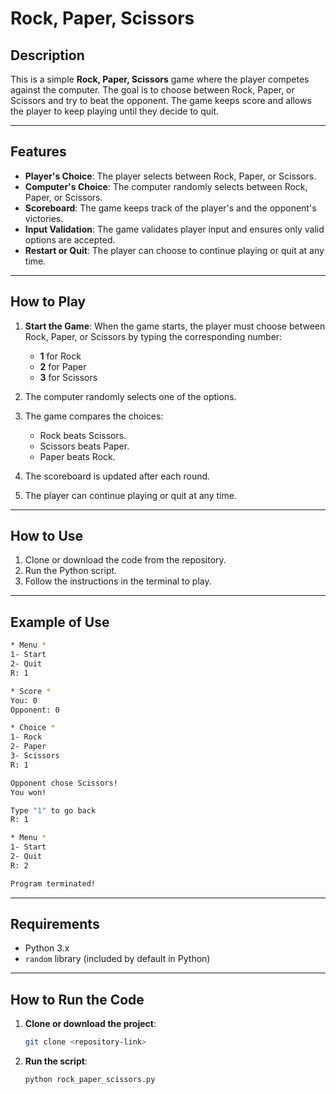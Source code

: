 # **Rock, Paper, Scissors**

## Description

This is a simple **Rock, Paper, Scissors** game where the player competes against the computer. The goal is to choose between Rock, Paper, or Scissors and try to beat the opponent. The game keeps score and allows the player to keep playing until they decide to quit.

---

## Features

* **Player's Choice**: The player selects between Rock, Paper, or Scissors.
* **Computer's Choice**: The computer randomly selects between Rock, Paper, or Scissors.
* **Scoreboard**: The game keeps track of the player's and the opponent's victories.
* **Input Validation**: The game validates player input and ensures only valid options are accepted.
* **Restart or Quit**: The player can choose to continue playing or quit at any time.

---

## How to Play

1. **Start the Game**: When the game starts, the player must choose between Rock, Paper, or Scissors by typing the corresponding number:

   * **1** for Rock
   * **2** for Paper
   * **3** for Scissors
2. The computer randomly selects one of the options.
3. The game compares the choices:

   * Rock beats Scissors.
   * Scissors beats Paper.
   * Paper beats Rock.
4. The scoreboard is updated after each round.
5. The player can continue playing or quit at any time.

---

## How to Use

1. Clone or download the code from the repository.
2. Run the Python script.
3. Follow the instructions in the terminal to play.

---

## Example of Use

```bash
* Menu *
1- Start
2- Quit
R: 1

* Score *
You: 0
Opponent: 0

* Choice *
1- Rock
2- Paper
3- Scissors
R: 1

Opponent chose Scissors!
You won!

Type "1" to go back
R: 1

* Menu *
1- Start
2- Quit
R: 2

Program terminated!
```

---

## Requirements

* Python 3.x
* `random` library (included by default in Python)

---

## How to Run the Code

1. **Clone or download the project**:

   ```bash
   git clone <repository-link>
   ```

2. **Run the script**:

   ```bash
   python rock_paper_scissors.py
   ```
